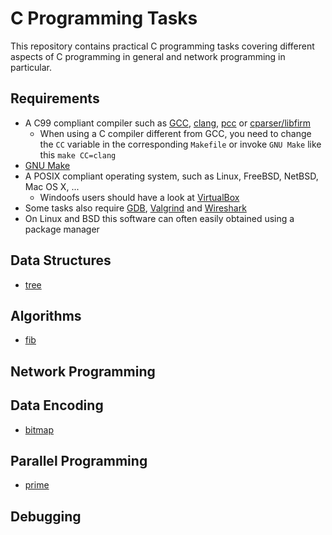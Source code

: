 # C Programming Tasks

This repository contains practical C programming tasks covering different aspects of C programming in general and network programming in particular.

## Requirements
 - A C99 compliant compiler such as [GCC](https://gcc.gnu.org/), [clang](https://clang.llvm.org/), [pcc](http://pcc.ludd.ltu.se/) or [cparser/libfirm](http://pp.ipd.kit.edu/firm/)
   - When using a C compiler different from GCC, you need to change the `CC` variable in the corresponding `Makefile` or invoke `GNU Make` like this `make CC=clang`
 - [GNU Make](https://www.gnu.org/software/make/)
 - A POSIX compliant operating system, such as Linux, FreeBSD, NetBSD, Mac OS X, ...
   - Windoofs users should have a look at [VirtualBox](https://www.virtualbox.org/)
 - Some tasks also require [GDB](https://www.gnu.org/software/gdb/), [Valgrind](http://valgrind.org/) and [Wireshark](https://www.wireshark.org/)
 - On Linux and BSD this software can often easily obtained using a package manager

## Data Structures
 - [tree](tree)

## Algorithms
 - [fib](fib)

## Network Programming

## Data Encoding
 - [bitmap](bitmap)

## Parallel Programming
 - [prime](prime)

## Debugging
